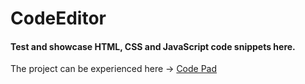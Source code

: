 # CodeEditor
#### Test and showcase HTML, CSS and JavaScript code snippets here.
The project can be experienced here -> [Code Pad](https://maheshmnair.github.io/CodeEditor/)
